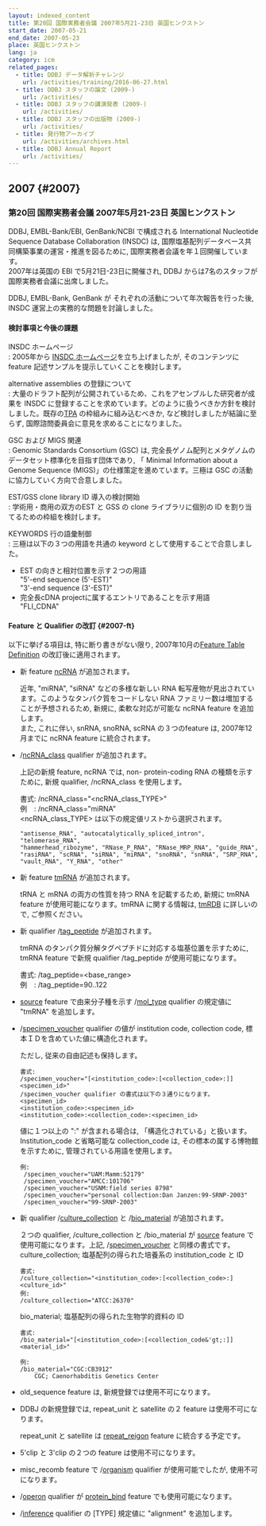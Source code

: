 ```yaml
---
layout: indexed_content
title: 第20回 国際実務者会議 2007年5月21-23日 英国ヒンクストン
start_date: 2007-05-21
end_date: 2007-05-23
place: 英国ヒンクストン
lang: ja
category: icm
related_pages:
  - title: DDBJ データ解析チャレンジ
    url: /activities/training/2016-06-27.html
  - title: DDBJ スタッフの論文 (2009-)
    url: /activities/
  - title: DDBJ スタッフの講演発表 (2009-)
    url: /activities/
  - title: DDBJ スタッフの出版物 (2009-)
    url: /activities/
  - title: 発行物アーカイブ
    url: /activities/archives.html
  - title: DDBJ Annual Report
    url: /activities/
---
```


## 2007  {#2007}

### 第20回 国際実務者会議 2007年5月21-23日 英国ヒンクストン

DDBJ, EMBL-Bank/EBI, GenBank/NCBI で構成される International Nucleotide
Sequence Database Collaboration (INSDC) は,
国際塩基配列データベース共同構築事業の運営・推進を図るために,
国際実務者会議を年１回開催しています。  
2007年は英国の EBI で5月21日-23日に開催され, DDBJ
からは7名のスタッフが国際実務者会議に出席しました。

DDBJ, EMBL-Bank, GenBank が それぞれの活動について年次報告を行った後,
INSDC 運営上の実務的な問題を討論しました。

#### 検討事項と今後の課題

INSDC ホームページ  
:  2005年から [INSDC ホームページ](http://www.insdc.org/)を立ち上げましたが, そのコンテンツに feature 記述サンプルを提示していくことを検討します。

alternative assemblies の登録について  
:  大量のドラフト配列が公開されているため、これをアセンブルした研究者が成果を INSDC に登録することを求めています。どのように扱うべきか方針を検討しました。既存の[TPA](/ddbj/tpa.html) の枠組みに組み込むべきか, など検討しましたが結論に至らず, 国際諮問委員会に意見を求めることになりました。

GSC および MIGS 関連  
:  Genomic Standards Consortium (GSC) は, 完全長ゲノム配列とメタゲノムのデータセット標準化を目指す団体であり, 「 Minimal Information about a Genome Sequence (MIGS)」の仕様策定を進めています。三極は GSC の活動に協力していく方向で合意しました。

EST/GSS clone library ID 導入の検討開始  
:  学術用・商用の双方のEST と GSS の clone ライブラリに個別の ID
  を割り当てるための枠組を検討します。

KEYWORDS 行の語彙制御  
:  三極は以下の３つの用語を共通の keyword
  として使用することで合意しました。
  -   EST の向きと相対位置を示す２つの用語  
      "5'-end sequence (5'-EST)"  
      "3'-end sequence (3'-EST)"
  -   完全長cDNA projectに属するエントリであることを示す用語  
      "FLI\_CDNA"

#### Feature と Qualifier の改訂  {#2007-ft}

以下に挙げる項目は, 特に断り書きがない限り, 2007年10月の[Feature Table
Definition](/ddbj/feature-table.html) の改訂後に適用されます。

-   新 feature [ncRNA](/ddbj/features.html#ncRNA) が追加されます。

    近年, "miRNA", "siRNA" などの多様な新しい RNA
    転写産物が見出されています。このようなタンパク質をコードしない RNA
    ファミリー数は増加することが予想されるため, 新規に,
    柔軟な対応が可能な ncRNA feature を追加します。  
    また, これに伴い, snRNA, snoRNA, scRNA の３つのfeature は,
    2007年12月までに ncRNA feature に統合されます。

-   /[ncRNA\_class](/ddbj/qualifiers.html#ncRNA_class) qualifier
    が追加されます。

    上記の新規 feature, ncRNA では, non- protein-coding RNA
    の種類を示すために, 新規 qualifier, /ncRNA\_class を使用します。

    書式: /ncRNA\_class="&lt;ncRNA\_class\_TYPE&gt;"  
    例　: /ncRNA\_class="miRNA"  
    &lt;ncRNA\_class\_TYPE&gt; は以下の規定値リストから選択されます。

        "antisense_RNA", "autocatalytically_spliced_intron", "telomerase_RNA", 
        "hammerhead_ribozyme", "RNase_P_RNA", "RNase_MRP_RNA", "guide_RNA", 
        "rasiRNA", "scRNA", "siRNA", "miRNA", "snoRNA", "snRNA", "SRP_RNA", 
        "vault_RNA", "Y_RNA", "other" 

-   新 feature [tmRNA](/ddbj/features.html#tmRNA) が追加されます。

    tRNA と mRNA の両方の性質を持つ RNA を記載するため, 新規に tmRNA
    feature が使用可能になります。tmRNA に関する情報は,
    [tmRDB](http://www.ag.auburn.edu/mirror/tmRDB/) に詳しいので,
    ご参照ください。

-   新 qualifier /[tag\_peptide](/ddbj/qualifiers.html#tag_peptide)
    が追加されます。

    tmRNA のタンパク質分解タグペプチドに対応する塩基位置を示すために,
    tmRNA feature で新規 qualifier /tag\_peptide が使用可能になります。

    書式: /tag\_peptide=&lt;base\_range&gt;  
    例　: /tag\_peptide=90..122

-   [source](/ddbj/features.html#source) feature で由来分子種を示す
    /[mol\_type](/ddbj/qualifiers.html#mol_type) qualifier の規定値に
    "tmRNA" を追加します。

-   /[specimen\_voucher](/ddbj/qualifiers.html#specimen_voucher)
    qualifier の値が institution code, collection code,
    標本ＩＤを含めていた値に構造化されます。

    ただし, 従来の自由記述も保持します。

        書式:
        /specimen_voucher="[<institution_code>:[<collection_code>:]]<specimen_id>"
        /specimen_voucher qualifier の書式は以下の３通りになります。
        <specimen_id>
        <institution_code>:<specimen_id>
        <institution_code>:<collection_code>:<specimen_id>

    値に１つ以上の ":" が含まれる場合は,
    「構造化されている」と扱います。Institution\_code と省略可能な
    collection\_code は, その標本の属する博物館を示すために,
    管理されている用語を使用します。

        例:
         /specimen_voucher="UAM:Mamm:52179"
         /specimen_voucher="AMCC:101706"
         /specimen_voucher="USNM:field series 8798"
         /specimen_voucher="personal collection:Dan Janzen:99-SRNP-2003"
         /specimen_voucher="99-SRNP-2003"

-   新 qualifier
    /[culture\_collection](/ddbj/qualifiers.html#culture_collection) と
    /[bio\_material](/ddbj/qualifiers.html#bio_material)
    が追加されます。

    ２つの qualifier, /culture\_collection と /bio\_material が
    [source](/ddbj/features.html#source) feature
    で使用可能になります。上記,
    /[specimen\_voucher](/ddbj/qualifiers.html#specimen_voucher)
    と同様の書式です。 culture\_collection; 塩基配列の得られた培養系の
    institution\_code と ID

        書式: 
        /culture_collection="<institution_code>:[<collection_code>:]<culture_id>"
        例: 
        /culture_collection="ATCC:26370"

    bio\_material; 塩基配列の得られた生物学的資料の ID

        書式: 
        /bio_material="[<institution_code>:[<collection_code&'gt;:]]<material_id>"  

        例: 
        /bio_material="CGC:CB3912" 
            CGC; Caenorhabditis Genetics Center

-   old\_sequence feature は, 新規登録では使用不可になります。

-   DDBJ の新規登録では, repeat\_unit と satellite の２ feature
    は使用不可になります。

    repeat\_unit と satellite は
    [repeat\_reigon](/ddbj/features.html#repeat_region) feature
    に統合する予定です。

-   5'clip と 3'clip の２つの feature は使用不可になります。

-   misc\_recomb feature で /[organism](/ddbj/qualifiers.html#organism)
    qualifier が使用可能でしたが, 使用不可になります。

-   /[operon](/ddbj/qualifiers.html#operon) qualifier が
    [protein\_bind](/ddbj/features.html#protein_bind) feature
    でも使用可能になります。

-   /[inference](/ddbj/qualifiers.html#inference) qualifier の \[TYPE\]
    規定値に "alignment" を追加します。
